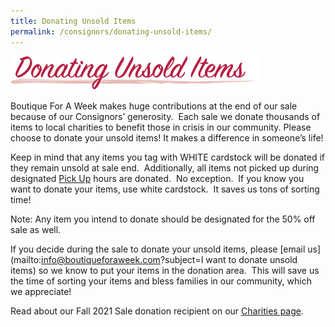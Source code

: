 ```yaml
---
title: Donating Unsold Items
permalink: /consignors/donating-unsold-items/
---
```


![Donating Unsold Items](/img/donating_unsold_items1.png "donating to charity")

Boutique For A Week makes huge contributions at the end of our sale because of our Consignors’ generosity.  Each sale we donate thousands of items to local charities to benefit those in crisis in our community. Please choose to donate your unsold items! It makes a difference in someone’s life!

Keep in mind that any items you tag with WHITE cardstock will be donated if they remain unsold at sale end.  Additionally, all items not picked up during designated [Pick Up](/consignors/dropping-off/picking-up/) hours are donated.  No exception.  If you know you want to donate your items, use white cardstock.  It saves us tons of sorting time!

Note: Any item you intend to donate should be designated for the 50% off sale as well.

If you decide during the sale to donate your unsold items, please [email us](mailto:info@boutiqueforaweek.com?subject=I want to donate unsold items) so we know to put your items in the donation area.  This will save us the time of sorting your items and bless families in our community, which we appreciate!

Read about our Fall 2021 Sale donation recipient on our [Charities page](/about/charities/).
